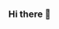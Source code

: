 ### Hi there 👋

<!--
**Abhijeet-Verma2004/Abhijeet-Verma2004** is a ✨ _special_ ✨ repository because its `README.md` (this file) appears on your GitHub profile.

Here are some ideas to get you started:

 🌱 I’m currently learning C++
 🤔 I’m looking for help with Programming
 💬 Ask me about HTML
 📫 How to reach me: av0511220@gamil.com
 😄 Pronouns: HE/HIM
 ⚡ Fun fact: I Love Travel
-->
